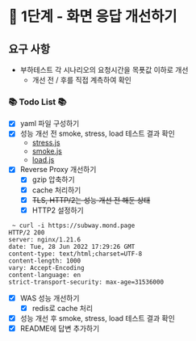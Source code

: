 # 🚀 1단계 - 화면 응답 개선하기
## 요구 사항
- 부하테스트 각 시나리오의 요청시간을 목푯값 이하로 개선
  - 개선 전 / 후를 직접 계측하여 확인

### 📚 Todo List 📚
- [x] yaml 파일 구성하기
- [x] 성능 개선 전 smoke, stress, load 테스트 결과 확인
  - [stress.js](https://github.com/mond-page/infra-subway-monitoring/blob/step3/todo/stress/stress.js)
  - [smoke.js](https://github.com/mond-page/infra-subway-monitoring/blob/step3/todo/smoke/smoke.js)
  - [load.js](https://github.com/mond-page/infra-subway-monitoring/blob/step3/todo/load/load.js)
- [x] Reverse Proxy 개선하기
  - [x] gzip 압축하기
  - [x] cache 처리하기
  - [x] ~~TLS, HTTP/2는 성능 개선 전 해둔 상태~~
  - [x] HTTP2 설정하기
```shell
 ~ curl -i https://subway.mond.page
HTTP/2 200
server: nginx/1.21.6
date: Tue, 28 Jun 2022 17:29:26 GMT
content-type: text/html;charset=UTF-8
content-length: 1000
vary: Accept-Encoding
content-language: en
strict-transport-security: max-age=31536000
```
- [x] WAS 성능 개선하기
  - [x] redis로 cache 처리 
- [x] 성능 개선 후 smoke, stress, load 테스트 결과 확인
- [x] README에 답변 추가하기
